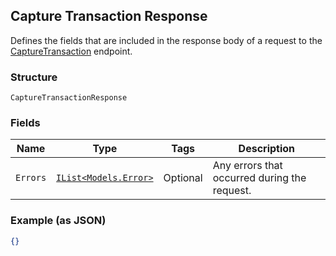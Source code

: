 ## Capture Transaction Response

Defines the fields that are included in the response body of
a request to the [CaptureTransaction](#endpoint-capturetransaction) endpoint.

### Structure

`CaptureTransactionResponse`

### Fields

| Name | Type | Tags | Description |
|  --- | --- | --- | --- |
| `Errors` | [`IList<Models.Error>`](/doc/models/error.md) | Optional | Any errors that occurred during the request. |

### Example (as JSON)

```json
{}
```

